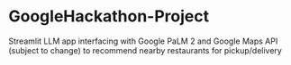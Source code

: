 # GoogleHackathon-Project
Streamlit LLM app interfacing with Google PaLM 2 and Google Maps API (subject to change) to recommend nearby restaurants for pickup/delivery
